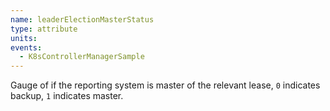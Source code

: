 ```yaml
---
name: leaderElectionMasterStatus
type: attribute
units:
events:
  - K8sControllerManagerSample
---
```


Gauge of if the reporting system is master of the relevant lease, `0` indicates backup, `1` indicates master.